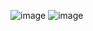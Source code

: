 ![image](https://github.com/user-attachments/assets/15abcd12-c47f-4d27-afd3-d7689e2f9d9d)
![image](https://github.com/user-attachments/assets/a16b36ce-377b-4336-b735-e236fb027264)
